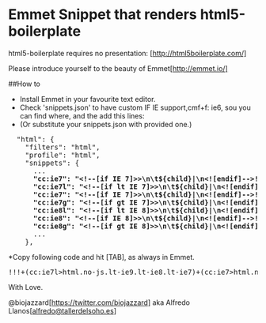 Emmet Snippet that renders html5-boilerplate 
==============

html5-boilerplate requires no presentation: [http://html5boilerplate.com/]

Please introduce yourself to the beauty of Emmet[http://emmet.io/]

##How to

* Install Emmet in your favourite text editor.
* Check 'snippets.json' to have custom IF IE support,cmf+f: ie6, sou you can find where, and the add this lines:
* (Or substitute your snippets.json with provided one.)

<pre>
  "html": {
    "filters": "html",
    "profile": "html",
    "snippets": {
      ...
      <strong>"cc:ie7": "&lt;!--[if IE 7]&gt;>\n\t${child}|\n&lt;![endif]--&gt;!",</strong>
      <strong>"cc:ie7l": "&lt;!--[if lt IE 7]&gt;>\n\t${child}|\n&lt;![endif]--&gt;!",</strong>
      <strong>"cc:ie7": "&lt;!--[if IE 7]&gt;>\n\t${child}|\n&lt;![endif]--&gt;!",</strong>
      <strong>"cc:ie7g": "&lt;!--[if gt IE 7]&gt;>\n\t${child}|\n&lt;![endif]--&gt;!",</strong>
      <strong>"cc:ie8l": "&lt;!--[if lt IE 8]&gt;>\n\t${child}|\n&lt;![endif]--&gt;!",</strong>
      <strong>"cc:ie8": "&lt;!--[if IE 8]&gt;>\n\t${child}|\n&lt;![endif]--&gt;!",</strong>
      <strong>"cc:ie8g": "&lt;!--[if gt IE 8]&gt;>\n\t${child}|\n&lt;![endif]--&gt;!",</strong>
      ...
    },
</pre>
*Copy following code and hit [TAB], as always in Emmet.

<pre>
!!!+(cc:ie7l>html.no-js.lt-ie9.lt-ie8.lt-ie7)+(cc:ie7>html.no-js.lt-ie9.lt-ie8)+(cc:ie8>html.no-js.lt-ie9)+(cc:ie8>html.no-js)>html>(head>meta[charset=UTF-8]+meta:compat[content='IE=edge,chrome=1']+title{${1:h5bp}}+meta[description='']+meta:vp+c{Place favicon.ico and apple-touch-icon.png in the root directory}+link:css[href='css/normalize.css']+link:css[href='css/main.css']+script[src='js/vendor/modernizr-2.6.2.min.js'])+body>(cc:ie7l>p.chromeframe>({You are using an}>strong{outdated}+{browser. Please}>(a:link[href='http://browsehappy.com/']>{upgrade your browser})+{ or }>a:link[href='http://www.google.com/chromeframe/?redirect=true']>{activate Google Chrome Frame}+{ to improve your experience.}))+c{Add your site or application content here}+p>{Hello world! This is HTML5 Boilerplate.}+script[src="//ajax.googleapis.com/ajax/libs/jquery/1.9.1/jquery.min.js"]+script[src="js/plugins.js"]+script[src="js/main.js"]+c{Google Analytics: change UA-XXXXX-X to be your site's ID}+script{var _gaq=[['_setAccount','UA-XXXXX-X'],['_trackPageview']];(function(d,t){var g=d.createElement(t),s=d.getElementsByTagName(t)[0];g.src='//www.google-analytics.com/ga.js';s.parentNode.insertBefore(g,s)}(document,'script'));}
</pre>

With Love.

@biojazzard[https://twitter.com/biojazzard] aka Alfredo Llanos[alfredo@tallerdelsoho.es]